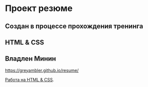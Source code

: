 # Проект резюме 


## Создан в процессе прохождения тренинга
## HTML & CSS
## Владлен Минин


https://greyambler.github.io/resume/


[Работа на HTML & CSS](https://duckduckgo.com "The best search engine for privacy").
